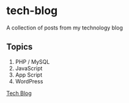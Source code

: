 # tech-blog

A collection of posts from my technology blog

## Topics

1) PHP / MySQL
2) JavaScript
3) App Script
4) WordPress


[Tech Blog](https://maplesyrupweb.com/)

